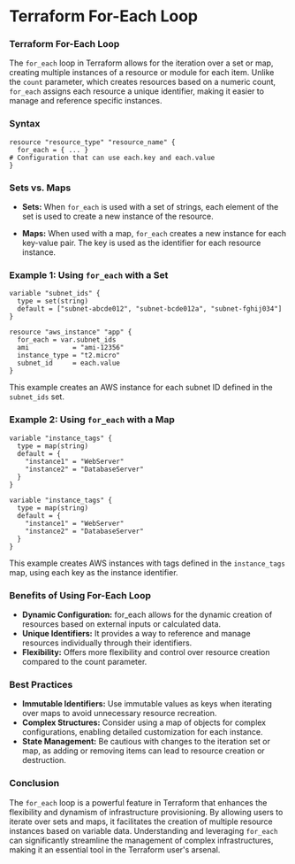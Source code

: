 # Terraform For-Each Loop

### Terraform For-Each Loop
The `for_each` loop in Terraform allows for the iteration over a set or map, creating multiple instances of a resource or module for each item. Unlike the `count` parameter, which creates resources based on a numeric count, `for_each` assigns each resource a unique identifier, making it easier to manage and reference specific instances.

### Syntax
```
resource "resource_type" "resource_name" {
  for_each = { ... }
# Configuration that can use each.key and each.value
}
```

### Sets vs. Maps

* **Sets:** When `for_each` is used with a set of strings, each element of the set is used to create a new instance of the resource.

* **Maps:** When used with a map, `for_each` creates a new instance for each key-value pair. The key is used as the identifier for each resource instance.

### Example 1: Using `for_each` with a Set
```
variable "subnet_ids" {
  type = set(string)
  default = ["subnet-abcde012", "subnet-bcde012a", "subnet-fghij034"]
}
```

```
resource "aws_instance" "app" {
  for_each = var.subnet_ids
  ami           = "ami-12356"
  instance_type = "t2.micro"
  subnet_id     = each.value
}
```

This example creates an AWS instance for each subnet ID defined in the `subnet_ids` set.

### Example 2: Using `for_each` with a Map
```
variable "instance_tags" {
  type = map(string)
  default = {
    "instance1" = "WebServer"
    "instance2" = "DatabaseServer"
  }
}
```

```
variable "instance_tags" {
  type = map(string)
  default = {
    "instance1" = "WebServer"
    "instance2" = "DatabaseServer"
  }
}
```

This example creates AWS instances with tags defined in the `instance_tags` map, using each key as the instance identifier.

### Benefits of Using For-Each Loop
* **Dynamic Configuration:** for_each allows for the dynamic creation of resources based on external inputs or calculated data.
* **Unique Identifiers:** It provides a way to reference and manage resources individually through their identifiers.
* **Flexibility:** Offers more flexibility and control over resource creation compared to the count parameter.

### Best Practices
* **Immutable Identifiers:** Use immutable values as keys when iterating over maps to avoid unnecessary resource recreation.
* **Complex Structures:** Consider using a map of objects for complex configurations, enabling detailed customization for each instance.
* **State Management:** Be cautious with changes to the iteration set or map, as adding or removing items can lead to resource creation or destruction.

### Conclusion
The `for_each` loop is a powerful feature in Terraform that enhances the flexibility and dynamism of infrastructure provisioning. By allowing users to iterate over sets and maps, it facilitates the creation of multiple resource instances based on variable data. Understanding and leveraging `for_each` can significantly streamline the management of complex infrastructures, making it an essential tool in the Terraform user's arsenal.